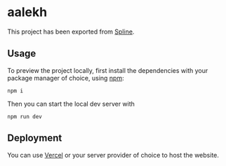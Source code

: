 # aalekh

This project has been exported from [Spline](https://spline.design/).

## Usage

To preview the project locally, first install the dependencies with your package manager of choice, using [npm](https://www.npmjs.com/):

```
npm i
```

Then you can start the local dev server with

```
npm run dev
```

## Deployment

You can use [Vercel](https://vercel.com/) or your server provider of choice to host the website.


